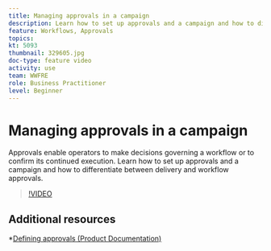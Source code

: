 ```yaml
---
title: Managing approvals in a campaign
description: Learn how to set up approvals and a campaign and how to differentiate between delivery and workflow approvals.
feature: Workflows, Approvals
topics: 
kt: 5093
thumbnail: 329605.jpg
doc-type: feature video
activity: use
team: WWFRE
role: Business Practitioner
level: Beginner
---
```


# Managing approvals in a campaign

Approvals enable operators to make decisions governing a workflow or to confirm its continued execution.
Learn how to set up approvals and a campaign and how to differentiate between delivery and workflow approvals.

>[!VIDEO](https://video.tv.adobe.com/v/329605?quality=12)

## Additional resources

*[Defining approvals (Product Documentation)](https://experienceleague.adobe.com/docs/campaign-classic/using/automating-with-workflows/executing-a-workflow/defining-approvals.html?lang=en#sending-emails)
